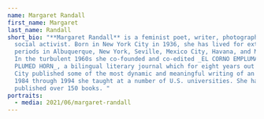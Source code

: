```yaml
---
name: Margaret Randall
first_name: Margaret
last_name: Randall
short_bio: "**Margaret Randall** is a feminist poet, writer, photographer, and
  social activist. Born in New York City in 1936, she has lived for extended
  periods in Albuquerque, New York, Seville, Mexico City, Havana, and Managua.
  In the turbulent 1960s she co-founded and co-edited _EL CORNO EMPLUMADO / THE
  PLUMED HORN_, a bilingual literary journal which for eight years out of Mexico
  City published some of the most dynamic and meaningful writing of an era. From
  1984 through 1994 she taught at a number of U.S. universities. She has
  published over 150 books. "
portraits:
  - media: 2021/06/margaret-randall
---
```


